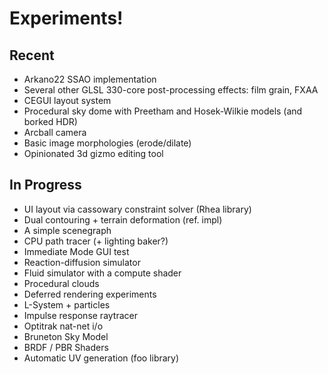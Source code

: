 # Experiments!

## Recent
* Arkano22 SSAO implementation
* Several other GLSL 330-core post-processing effects: film grain, FXAA
* CEGUI layout system
* Procedural sky dome with Preetham and Hosek-Wilkie models (and borked HDR)
* Arcball camera
* Basic image morphologies (erode/dilate)
* Opinionated 3d gizmo editing tool

## In Progress

* UI layout via cassowary constraint solver (Rhea library)
* Dual contouring + terrain deformation (ref. impl)
* A simple scenegraph
* CPU path tracer (+ lighting baker?)
* Immediate Mode GUI test
* Reaction-diffusion simulator
* Fluid simulator with a compute shader
* Procedural clouds
* Deferred rendering experiments
* L-System + particles
* Impulse response raytracer
* Optitrak nat-net i/o
* Bruneton Sky Model
* BRDF / PBR Shaders
* Automatic UV generation (foo library)